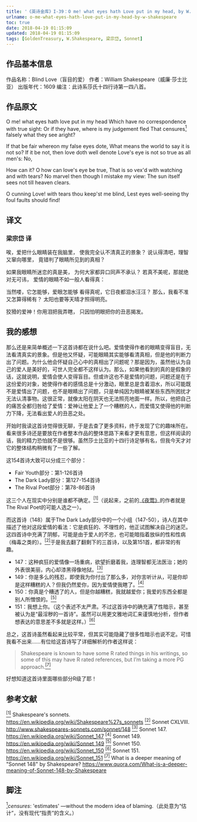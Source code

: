 ```yaml
---
title: '《英诗金库》I-39：O me! what eyes hath Love put in my head, by W. Shakespeare'
urlname: o-me-what-eyes-hath-love-put-in-my-head-by-w-shakespeare
toc: true
date: 2018-04-19 01:15:09
updated: 2018-04-19 01:15:09
tags: [GoldenTreasury, W.Shakespeare, 梁宗岱, Sonnet]
---
```


## 作品基本信息

作品名称：Blind Love（盲目的爱）
作者：William Shakespeare（威廉·莎士比亚）
出版年代：1609
编注：此诗系莎氏十四行诗第一四八首。

## 作品原文

O me! what eyes hath love put in my head
Which have no correspondence with true sight:
Or if they have, where is my judgement fled
That censures<a href="#note1" id="note1ref"><sup>1</sup></a> falsely what they see aright?

If that be fair whereon my false eyes dote,
What means the world to say it is not so?
If it be not, then love doth well denote
Love's eye is not so true as all men's: No,

How can it? O how can love's eye be true,
That is so vex'd with watching and with tears?
No marvel then though I mistake my view:
The sun itself sees not till heaven clears.

O cunning Love! with tears thou keep'st me blind,
Lest eyes well-seeing thy foul faults should find!

## 译文
### 梁宗岱 译
唉，爱把什么眼睛装在我脑里，
使我完全认不清真正的景象？
说认得清吧，理智又窜向哪里，
竟错判了眼睛所见到的真相？

如果我眼睛所迷恋的真是美，
为何大家都异口同声不承认？
若真不美呢，那就绝对无可讳，
爱情的眼睛不如一般人看得真：

当然喽，它怎能够，爱眼怎能够
看得真呢，它日夜都泪水汪汪？
那么，我看不准又怎算得稀有？
太阳也要等天晴才照得明亮。

狡猾的爱神！你用泪把我弄瞎，
只因怕明眼把你的丑恶揭发。

## 我的感想

那么还是来简单概述一下这首诗都在说什么吧。爱情使得作者的眼睛变得盲目，无法看清真实的景象。但是他又怀疑，可能眼睛其实能够看清真相，但是他的判断力出了问题。为什么他会怀疑自己心中的真相出了问题呢？那是因为，虽然他认为自己的爱人是美好的，可世人完全都不这样认为。那么，如果他看到的真的是假象的话，这就说明，爱情会使人变得盲目。但或许这也不是爱情的问题，问题还是在于这份爱的对象，她使得作者的感情总是十分激动，眼里总是含着泪水，所以可能既不是爱情出了问题，也不是眼睛出了问题，只是单纯因为眼睛被某些东西所困扰才无法认清事物。这很正常，就像太阳在阴天也无法照亮地面一样。所以，他把自己的痛苦全都归咎给了爱情：爱神让他爱上了一个糟糕的人，而爱情又使得他的判断力下降，无法看出爱人的丑恶之处。

开始时我读这首诗觉得很无聊，于是去查了更多资料，终于发现了它的趣味所在。看来很多诗还是要放在作者整本作品的整体思路下来看才更有意思，但这样阅读的话，我的精力恐怕就不是很够。虽然莎士比亚的十四行诗足够有名，但我今天才对它的整体结构稍微有了一些了解。

这154首诗大致可以分成三个部分：
* Fair Youth部分：第1-126首诗
* The Dark Lady部分：第127-154首诗
* The Rival Poet部分：第78-86首诗

这三个人在现实中分别是谁都不确定。<a href="#bib1" id="bib1ref"><sup>[1]</sup></a>（说起来，之前的[《夜莺》](/post/the-nightingale-by-r-barnfield)的作者就是The Rival Poet的可能人选之一）。

而这首诗（148）属于The Dark Lady部分中的一个小组（147-50），诗人在其中描述了他对这段爱情的看法：它是疯狂的、不理性的，他正试图解决自己的迷茫。这四首诗中充满了阴郁，可能是由于爱人的不忠，也可能暗指着放纵的性和性病（梅毒之类的）。<a href="#bib2" id="bib2ref"><sup>[2]</sup></a>于是我去翻了翻剩下的三首诗，以及第151首，都非常的有趣。
* 147：这种疯狂的爱情像一场重病，欲望折磨着我，连理智都无法医治；她的外表很美丽，内心却漆黑得像地狱。<a href="#bib3" id="bib3ref"><sup>[3]</sup></a>
* 149：你是多么的残忍，即使我为你付出了那么多，对你言听计从，可是你却是这样糟糕的人？但我仍然爱你，因为爱情使我瞎了。<a href="#bib4" id="bib4ref"><sup>[4]</sup></a>
* 150：你真是个糟透了的人，但是你越糟糕，我就越爱你；我爱的东西全都是别人所憎恨的。<a href="#bib5" id="bib5ref"><sup>[5]</sup></a>
* 151：我想上你。（这个表述不太严肃。不过这首诗中的确充满了性暗示，甚至被认为是“最淫秽的一首诗”。虽然可以用更文雅地词汇来谨慎地分析，但作者想表达的意思差不多就是这样。）<a href="#bib6" id="bib6ref"><sup>[6]</sup></a>

总之，这首诗虽然看起来比较平常，但其实可能隐藏了很多性暗示也说不定。可惜我看不出来……有位给这首诗写了详细解析的作者这样说：
> Shakespeare is known to have some R rated things in his writings, so some of this may have R rated references, but I’m taking a more PG approach.<a href="#bib7" id="bib7ref"><sup>[7]</sup></a>

好想知道这首诗里面哪些部分R级了耶！

## 参考文献
<a id="bib1" href="#bib1ref"><sup>[1]</sup></a> Shakespeare's sonnets. https://en.wikipedia.org/wiki/Shakespeare%27s_sonnets
<a id="bib2" href="#bib2ref"><sup>[2]</sup></a> Sonnet CXLVIII. http://www.shakespeares-sonnets.com/sonnet/148
<a id="bib3" href="#bib3ref"><sup>[3]</sup></a> Sonnet 147. https://en.wikipedia.org/wiki/Sonnet_147
<a id="bib4" href="#bib4ref"><sup>[4]</sup></a> Sonnet 149. https://en.wikipedia.org/wiki/Sonnet_149
<a id="bib5" href="#bib5ref"><sup>[5]</sup></a> Sonnet 150. https://en.wikipedia.org/wiki/Sonnet_150
<a id="bib6" href="#bib6ref"><sup>[6]</sup></a> Sonnet 151. https://en.wikipedia.org/wiki/Sonnet_151
<a id="bib7" href="#bib7ref"><sup>[7]</sup></a> What is a deeper meaning of "Sonnet 148" by Shakespeare? https://www.quora.com/What-is-a-deeper-meaning-of-Sonnet-148-by-Shakespeare

## 脚注
<a id="note1" href="#note1ref"><sup>1</sup></a>*censures*: 'estimates' —without the modern idea of blaming.（此处意为“估计”，没有现代“指责”的含义。）
